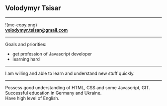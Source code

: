## Volodymyr Tsisar

---

!(me-copy.png)\
**volodymyr.tsisar@gmail.com**

---

Goals and priorities:

- get profession of Javascript developer
- learning hard

---

I am willing and able to learn and understand new stuff quickly.

---

Possess good understanding of HTML, CSS and some Javascript, GIT.
Successful education in Germany and Ukraine.  
Have high level of English.
